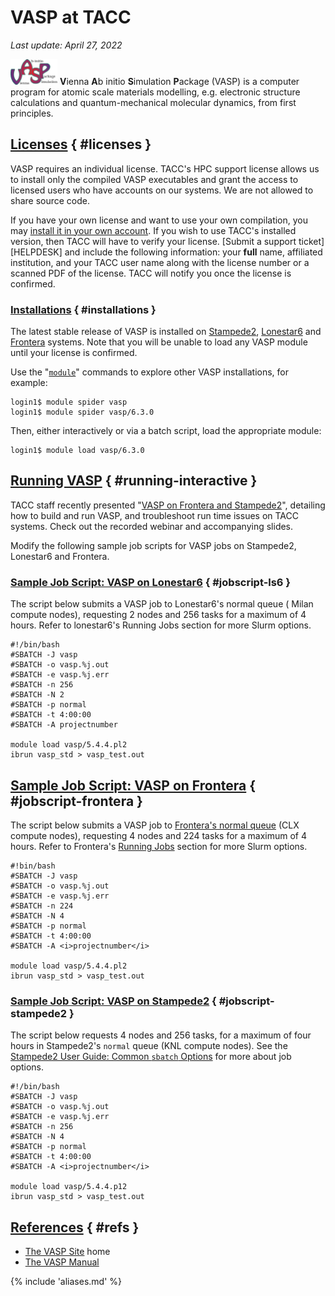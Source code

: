 # VASP at TACC
*Last update: April 27, 2022*


<img alt="VASP logo" src="../imgs/vasp-logo.png" style="width: 75px;" />
<b>V</b>ienna <b>A</b>b initio <b>S</b>imulation <b>P</b>ackage (VASP) is a computer program for atomic scale materials modelling, e.g. electronic structure calculations and quantum-mechanical molecular dynamics, from first principles.


## [Licenses](#licenses) { #licenses }

VASP requires an individual license. TACC's HPC support license allows us to install only the compiled VASP executables and grant the access to licensed users who have accounts on our systems. We are not allowed to share source code.  

If you have your own license and want to use your own compilation, you may [install it in your own account](../../hpc/stampede2#building-basics-thirdparty). If you wish to use TACC's installed version, then TACC will have to verify your license. [Submit a support ticket][HELPDESK] and include the following information: your **full** name, affiliated institution, and your TACC user name along with the license number or a scanned PDF of the license. TACC will notify you once the license is confirmed. 

### [Installations](#installations) { #installations }

The latest stable release of VASP is installed on [Stampede2](../../hpc/stampede2), [Lonestar6](../../hpc/lonestar6) and [Frontera](../../hpc/frontera) systems. Note that you will be unable to load any VASP module until your license is confirmed.

Use the "[`module`](https://lmod.readthedocs.io/en/latest/)" commands to explore other VASP installations, for example: 

``` cmd-line
login1$ module spider vasp
login1$ module spider vasp/6.3.0
```

Then, either interactively or via a batch script, load the appropriate module: 

``` cmd-line
login1$ module load vasp/6.3.0
```

## [Running VASP](#running-interactive) { #running-interactive }

TACC staff recently presented "[VASP on Frontera and Stampede2](https://learn.tacc.utexas.edu/mod/page/view.php?id=100)", detailing how to build and run VASP, and troubleshoot run time issues on TACC systems. Check out the recorded webinar and accompanying slides. 

Modify the following sample job scripts for VASP jobs on Stampede2, Lonestar6 and Frontera. 

### [Sample Job Script: VASP on Lonestar6](#jobscript-ls6) { #jobscript-ls6 }

The script below submits a VASP job to Lonestar6's normal queue ( Milan compute nodes), requesting 2 nodes and 256 tasks for a maximum of 4 hours. Refer to lonestar6's Running Jobs section for more Slurm options.

``` job-script
#!/bin/bash 
#SBATCH -J vasp          
#SBATCH -o vasp.%j.out     
#SBATCH -e vasp.%j.err 
#SBATCH -n 256         
#SBATCH -N 2 
#SBATCH -p normal      
#SBATCH -t 4:00:00        
#SBATCH -A projectnumber

module load vasp/5.4.4.pl2
ibrun vasp_std > vasp_test.out
```

## [Sample Job Script: VASP on Frontera](#jobscript-frontera) { #jobscript-frontera }

The script below submits a VASP job to [Frontera's normal queue](https://frontera-portal.tacc.utexas.edu/user-guide/running/#table-5-frontera-production-queues) (CLX compute nodes), requesting 4 nodes and 224 tasks for a maximum of 4 hours. Refer to Frontera's [Running Jobs](https://frontera-portal.tacc.utexas.edu/user-guide#running) section for more Slurm options.

``` job-script
#!bin/bash 
#SBATCH -J vasp          
#SBATCH -o vasp.%j.out     
#SBATCH -e vasp.%j.err 
#SBATCH -n 224         
#SBATCH -N 4 
#SBATCH -p normal      
#SBATCH -t 4:00:00        
#SBATCH -A <i>projectnumber</i>

module load vasp/5.4.4.pl2
ibrun vasp_std > vasp_test.out
```


### [Sample Job Script: VASP on Stampede2](#jobscript-stampede2) { #jobscript-stampede2 }

The script below requests 4 nodes and 256 tasks, for a maximum of four hours in Stampede2's `normal` queue (KNL compute nodes). See the [Stampede2 User Guide: Common `sbatch` Options](../../hpc/stampede2#running-sbatch) for more about job options.  

``` job-script
#!/bin/bash 
#SBATCH -J vasp          
#SBATCH -o vasp.%j.out     
#SBATCH -e vasp.%j.err 
#SBATCH -n 256         
#SBATCH -N 4 
#SBATCH -p normal      
#SBATCH -t 4:00:00        
#SBATCH -A <i>projectnumber</i>

module load vasp/5.4.4.p12
ibrun vasp_std > vasp_test.out
```

## [References](#refs) { #refs }

<!-- * [HPC Application Tutorial: VASP on Frontera and Stampede2](https://learn.tacc.utexas.edu/mod/page/view.php?id=100) (March 2020) -->
* [The VASP Site](https://www.vasp.at/) home
* [The VASP Manual](https://www.vasp.at/wiki/index.php/The_VASP_Manual)

{% include 'aliases.md' %}
